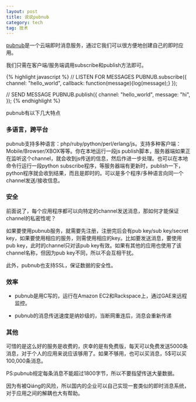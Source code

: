 ```yaml
---
layout: post
title: 说说pubnub
category: tech
tag: 技术
---
```


<a href="http://www.pubnub.com/">pubnub</a>是一个云端即时消息服务，通过它我们可以很方便地创建自己的即时应用。

我们只需在客户端/服务端调用subscribe和publish方法即可。

{% highlight javascript %}
// LISTEN FOR MESSAGES
PUBNUB.subscribe({
	channel: "hello_world",
	callback: function(message){log(message);}
});

// SEND MESSAGE
PUBNUB.publish({
	channel: "hello_world",
	message: "hi",
});
{% endhighlight %}

pubnub有以下几大特点

### 多语言，跨平台

pubnub支持多种语言：php/ruby/python/perl/erlang/js。支持多种客户端：Mobile/Browser/XBOX等等。你在本地运行一段js publish脚本，服务器端如果正在监听这个channel，就会收到js传送的信息，然后作进一步处理。也可以在本地命令行运行一段python subscribe程序，等服务器端有更新时，publish一下，python程序就会收到结果，而且是即时的。可以是多个程序/多种语言向同一个channel发送/接收信息。

### 安全

前面说了，每个应用程序都可以向特定的channel发送消息，那如何才能保证channel的私密性呢？

如果要使用pubnub服务，就需要先注册，注册完后会有pub key/sub key/secret key，如果要使用相应的服务，则需使用相应的key。比如要发送消息，要使用pub key，此时的channel只对该pub key有效。如果有其他的应用也使用了该channel名称，但因为pub key不同，所以不会互相干扰。

此外，pubnub也支持SSL，保证数据的安全性。

### 效率

* pubnub是用C写的，运行在Amazon EC2和Rackspace上，通过GAE来远程监控。

* pubnub的消息传送速度是纳妙级的，当断网重连后，消息会重新传递

### 其他

可惜的是这么好的服务是收费的，庆幸的是有免费版，每天可以免费发送5000条消息，对于个人的应用来说应该够用了。如果不够用，也可以买消息，5$可以买100,000条消息。

PS:pubnub规定每条消息不能超过1800字节，所以不要指望传送大量数据。

因为有被Qiáng的风险，所以国内的企业可以自己实现一套类似的即时消息系统，对于应用之间的解耦也大有帮助。
